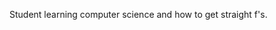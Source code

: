 Student learning computer science and how to get straight f's.
<!---
OHeggum/OHeggum is a ✨ special ✨ repository because its `README.md` (this file) appears on your GitHub profile.
You can click the Preview link to take a look at your changes.
--->
